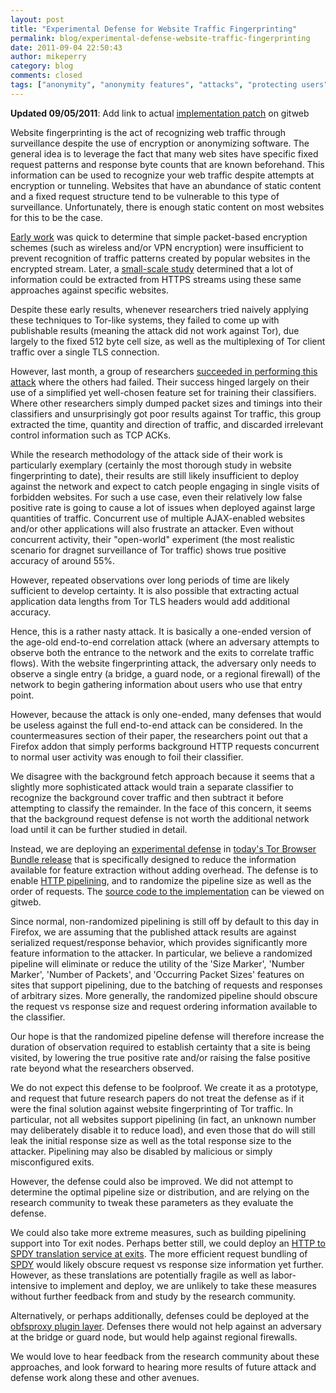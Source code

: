 ```yaml
---
layout: post
title: "Experimental Defense for Website Traffic Fingerprinting"
permalink: blog/experimental-defense-website-traffic-fingerprinting
date: 2011-09-04 22:50:43
author: mikeperry
category: blog
comments: closed
tags: ["anonymity", "anonymity features", "attacks", "protecting users", "research", "surveillance", "traffic analysis"]
---
```


**Updated 09/05/2011**: Add link to actual [implementation patch](https://gitweb.torproject.org/torbrowser.git/blob/maint-2.2:/src/current-patches/0006-Randomize-HTTP-pipeline-order-and-depth.patch) on gitweb  
   

Website fingerprinting is the act of recognizing web traffic through surveillance despite the use of encryption or anonymizing software. The general idea is to leverage the fact that many web sites have specific fixed request patterns and response byte counts that are known beforehand. This information can be used to recognize your web traffic despite attempts at encryption or tunneling. Websites that have an abundance of static content and a fixed request structure tend to be vulnerable to this type of surveillance. Unfortunately, there is enough static content on most websites for this to be the case.

[Early work](http://guh.nu/projects/ta/safeweb/safeweb.pdf) was quick to determine that simple packet-based encryption schemes (such as wireless and/or VPN encryption) were insufficient to prevent recognition of traffic patterns created by popular websites in the encrypted stream. Later, a [small-scale study](http://research.microsoft.com/pubs/119060/WebAppSideChannel-final.pdf) determined that a lot of information could be extracted from HTTPS streams using these same approaches against specific websites.

Despite these early results, whenever researchers tried naively applying these techniques to Tor-like systems, they failed to come up with publishable results (meaning the attack did not work against Tor), due largely to the fixed 512 byte cell size, as well as the multiplexing of Tor client traffic over a single TLS connection.

However, last month, a group of researchers [succeeded in performing this attack](http://lorre.uni.lu/~andriy/papers/acmccs-wpes11-fingerprinting.pdf) where the others had failed. Their success hinged largely on their use of a simplified yet well-chosen feature set for training their classifiers. Where other researchers simply dumped packet sizes and timings into their classifiers and unsurprisingly got poor results against Tor traffic, this group extracted the time, quantity and direction of traffic, and discarded irrelevant control information such as TCP ACKs.

While the research methodology of the attack side of their work is particularly exemplary (certainly the most thorough study in website fingerprinting to date), their results are still likely insufficient to deploy against the network and expect to catch people engaging in single visits of forbidden websites. For such a use case, even their relatively low false positive rate is going to cause a lot of issues when deployed against large quantities of traffic. Concurrent use of multiple AJAX-enabled websites and/or other applications will also frustrate an attacker. Even without concurrent activity, their "open-world" experiment (the most realistic scenario for dragnet surveillance of Tor traffic) shows true positive accuracy of around 55%.

However, repeated observations over long periods of time are likely sufficient to develop certainty. It is also possible that extracting actual application data lengths from Tor TLS headers would add additional accuracy.

Hence, this is a rather nasty attack. It is basically a one-ended version of the age-old end-to-end correlation attack (where an adversary attempts to observe both the entrance to the network and the exits to correlate traffic flows). With the website fingerprinting attack, the adversary only needs to observe a single entry (a bridge, a guard node, or a regional firewall) of the network to begin gathering information about users who use that entry point.

However, because the attack is only one-ended, many defenses that would be useless against the full end-to-end attack can be considered. In the countermeasures section of their paper, the researchers point out that a Firefox addon that simply performs background HTTP requests concurrent to normal user activity was enough to foil their classifier.

We disagree with the background fetch approach because it seems that a slightly more sophisticated attack would train a separate classifier to recognize the background cover traffic and then subtract it before attempting to classify the remainder. In the face of this concern, it seems that the background request defense is not worth the additional network load until it can be further studied in detail.

Instead, we are deploying an [experimental defense](https://trac.torproject.org/projects/tor/ticket/3914) in [today's Tor Browser Bundle release](https://blog.torproject.org/blog/new-tor-browser-bundles-5) that is specifically designed to reduce the information available for feature extraction without adding overhead. The defense is to enable [HTTP pipelining](https://secure.wikimedia.org/wikipedia/en/wiki/HTTP_pipelining), and to randomize the pipeline size as well as the order of requests. The [source code to the implementation](https://gitweb.torproject.org/torbrowser.git/blob/maint-2.2:/src/current-patches/0006-Randomize-HTTP-pipeline-order-and-depth.patch) can be viewed on gitweb.

Since normal, non-randomized pipelining is still off by default to this day in Firefox, we are assuming that the published attack results are against serialized request/response behavior, which provides significantly more feature information to the attacker. In particular, we believe a randomized pipeline will eliminate or reduce the utility of the 'Size Marker', 'Number Marker', 'Number of Packets', and 'Occurring Packet Sizes' features on sites that support pipelining, due to the batching of requests and responses of arbitrary sizes. More generally, the randomized pipeline should obscure the request vs response size and request ordering information available to the classifier.

Our hope is that the randomized pipeline defense will therefore increase the duration of observation required to establish certainty that a site is being visited, by lowering the true positive rate and/or raising the false positive rate beyond what the researchers observed.

We do not expect this defense to be foolproof. We create it as a prototype, and request that future research papers do not treat the defense as if it were the final solution against website fingerprinting of Tor traffic. In particular, not all websites support pipelining (in fact, an unknown number may deliberately disable it to reduce load), and even those that do will still leak the initial response size as well as the total response size to the attacker. Pipelining may also be disabled by malicious or simply misconfigured exits.

However, the defense could also be improved. We did not attempt to determine the optimal pipeline size or distribution, and are relying on the research community to tweak these parameters as they evaluate the defense.

We could also take more extreme measures, such as building pipelining support into Tor exit nodes. Perhaps better still, we could deploy an [HTTP to SPDY translation service at exits](https://gitweb.torproject.org/torspec.git/blob/HEAD:/proposals/ideas/xxx-using-spdy.txt). The more efficient request bundling of [SPDY](http://dev.chromium.org/spdy) would likely obscure request vs response size information yet further. However, as these translations are potentially fragile as well as labor-intensive to implement and deploy, we are unlikely to take these measures without further feedback from and study by the research community.

Alternatively, or perhaps additionally, defenses could be deployed at the [obfsproxy plugin layer](https://gitweb.torproject.org/obfsproxy.git/blob/HEAD:/doc/protocol-spec.txt). Defenses there would not help against an adversary at the bridge or guard node, but would help against regional firewalls.

We would love to hear feedback from the research community about these approaches, and look forward to hearing more results of future attack and defense work along these and other avenues.
